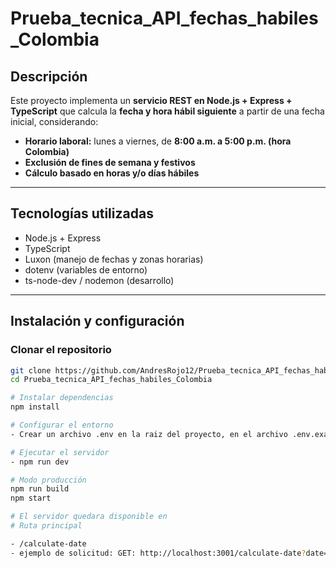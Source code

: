 # Prueba_tecnica_API_fechas_habiles_Colombia

## Descripción

Este proyecto implementa un **servicio REST en Node.js + Express + TypeScript** que calcula la **fecha y hora hábil siguiente** a partir de una fecha inicial, considerando:

- **Horario laboral:** lunes a viernes, de **8:00 a.m. a 5:00 p.m. (hora Colombia)**
- **Exclusión de fines de semana y festivos**
- **Cálculo basado en horas y/o días hábiles**

---

## Tecnologías utilizadas

- Node.js + Express
- TypeScript
- Luxon (manejo de fechas y zonas horarias)
- dotenv (variables de entorno)
- ts-node-dev / nodemon (desarrollo)

---

## Instalación y configuración

### Clonar el repositorio

```bash
git clone https://github.com/AndresRojo12/Prueba_tecnica_API_fechas_habiles_Colombia.git
cd Prueba_tecnica_API_fechas_habiles_Colombia

# Instalar dependencias
npm install

# Configurar el entorno
- Crear un archivo .env en la raiz del proyecto, en el archivo .env.example esta el contenido para colocar en el .env

# Ejecutar el servidor
- npm run dev

# Modo producción
npm run build
npm start

# El servidor quedara disponible en
# Ruta principal

- /calculate-date
- ejemplo de solicitud: GET: http://localhost:3001/calculate-date?date=2025-04-10T15:00:00Z&days=5&hours=4


